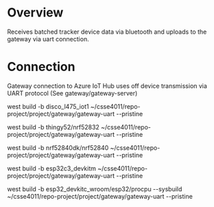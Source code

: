 # Overview
Receives batched tracker device data via bluetooth and uploads to the gateway via uart connection.

# Connection
Gateway connection to Azure IoT Hub uses off device transmission via UART protocol (See gateway/gateway-server)


west build -b disco_l475_iot1 ~/csse4011/repo-project/project/gateway/gateway-uart --pristine


west build -b thingy52/nrf52832  ~/csse4011/repo-project/project/gateway/gateway-uart --pristine


west build -b nrf52840dk/nrf52840 ~/csse4011/repo-project/project/gateway/gateway-uart --pristine


west build -b esp32c3_devkitm ~/csse4011/repo-project/project/gateway/gateway-uart --pristine


west build -b esp32_devkitc_wroom/esp32/procpu --sysbuild ~/csse4011/repo-project/project/gateway/gateway-uart --pristine

